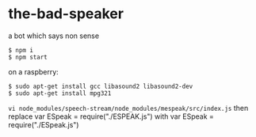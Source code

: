 # the-bad-speaker
a bot which says non sense

```
$ npm i
$ npm start
```

on a raspberry:
```
$ sudo apt-get install gcc libasound2 libasound2-dev
$ sudo apt-get install mpg321
```

`vi node_modules/speech-stream/node_modules/mespeak/src/index.js` then
replace
  var ESpeak = require("./ESPEAK.js")
with
  var ESpeak = require("./ESpeak.js")
